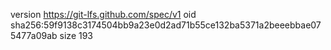 version https://git-lfs.github.com/spec/v1
oid sha256:59f9138c3174504bb9a23e0d2ad71b55ce132ba5371a2beeebbae075477a09ab
size 193
